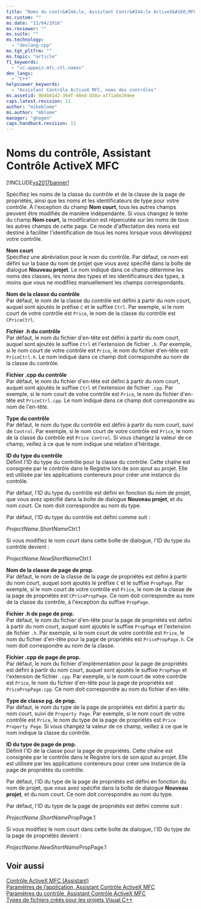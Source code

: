 ```yaml
---
title: "Noms du contr&#244;le, Assistant Contr&#244;le ActiveX&#160;MFC | Microsoft Docs"
ms.custom: ""
ms.date: "11/04/2016"
ms.reviewer: ""
ms.suite: ""
ms.technology: 
  - "devlang-cpp"
ms.tgt_pltfrm: ""
ms.topic: "article"
f1_keywords: 
  - "vc.appwiz.mfc.ctl.names"
dev_langs: 
  - "C++"
helpviewer_keywords: 
  - "Assistant Contrôle ActiveX MFC, noms des contrôles"
ms.assetid: 9b8b81d2-36df-48ed-b58a-a771a0e269ee
caps.latest.revision: 11
author: "mikeblome"
ms.author: "mblome"
manager: "ghogen"
caps.handback.revision: 11
---
```

# Noms du contr&#244;le, Assistant Contr&#244;le ActiveX&#160;MFC
[!INCLUDE[vs2017banner](../../assembler/inline/includes/vs2017banner.md)]

Spécifiez les noms de la classe du contrôle et de la classe de la page de propriétés, ainsi que les noms et les identificateurs de type pour votre contrôle.  À l'exception du champ **Nom court**, tous les autres champs peuvent être modifiés de manière indépendante.  Si vous changez le texte du champ **Nom court**, la modification est répercutée sur les noms de tous les autres champs de cette page.  Ce mode d'affectation des noms est destiné à faciliter l'identification de tous les noms lorsque vous développez votre contrôle.  
  
 **Nom court**  
 Spécifiez une abréviation pour le nom du contrôle.  Par défaut, ce nom est défini sur la base du nom de projet que vous avez spécifié dans la boîte de dialogue **Nouveau projet**.  Le nom indiqué dans ce champ détermine les noms des classes, les noms des types et les identificateurs des types, à moins que vous ne modifiiez manuellement les champs correspondants.  
  
 **Nom de la classe du contrôle**  
 Par défaut, le nom de la classe du contrôle est défini à partir du nom court, auquel sont ajoutés le préfixe `C` et le suffixe `Ctrl`.  Par exemple, si le nom court de votre contrôle est `Price`, le nom de la classe du contrôle est `CPriceCtrl`.  
  
 **Fichier .h du contrôle**  
 Par défaut, le nom du fichier d'en\-tête est défini à partir du nom court, auquel sont ajoutés le suffixe `Ctrl` et l'extension de fichier `.h`.  Par exemple, si le nom court de votre contrôle est `Price`, le nom du fichier d'en\-tête est `PriceCtrl.h`.  Le nom indiqué dans ce champ doit correspondre au nom de la classe du contrôle.  
  
 **Fichier .cpp du contrôle**  
 Par défaut, le nom du fichier d'en\-tête est défini à partir du nom court, auquel sont ajoutés le suffixe `Ctrl` et l'extension de fichier `.cpp`.  Par exemple, si le nom court de votre contrôle est `Price`, le nom du fichier d'en\-tête est `PriceCtrl.cpp`.  Le nom indiqué dans ce champ doit correspondre au nom de l'en\-tête.  
  
 **Type du contrôle**  
 Par défaut, le nom du type du contrôle est défini à partir du nom court, suivi de `Control`.  Par exemple, si le nom court de votre contrôle est `Price`, le nom de la classe du contrôle est `Price Control`.  Si vous changez la valeur de ce champ, veillez à ce que le nom indique une relation d'héritage.  
  
 **ID du type du contrôle**  
 Définit l'ID du type du contrôle pour la classe du contrôle.  Cette chaîne est consignée par le contrôle dans le Registre lors de son ajout au projet.  Elle est utilisée par les applications conteneurs pour créer une instance du contrôle.  
  
 Par défaut, l'ID du type du contrôle est défini en fonction du nom de projet, que vous avez spécifié dans la boîte de dialogue **Nouveau projet**, et du nom court.  Ce nom doit correspondre au nom du type.  
  
 Par défaut, l'ID du type du contrôle est défini comme suit :  
  
 *ProjectName*.*ShortName*Ctrl.1  
  
 Si vous modifiez le nom court dans cette boîte de dialogue, l'ID du type du contrôle devient :  
  
 *ProjectName*.*NewShortName*Ctrl.1  
  
 **Nom de la classe de page de prop.**  
 Par défaut, le nom de la classe de la page de propriétés est défini à partir du nom court, auquel sont ajoutés le préfixe `C` et le suffixe `PropPage`.  Par exemple, si le nom court de votre contrôle est `Price`, le nom de la classe de la page de propriétés est `CPricePropPage`.  Ce nom doit correspondre au nom de la classe du contrôle, à l'exception du suffixe `PropPage`.  
  
 **Fichier .h de page de prop.**  
 Par défaut, le nom du fichier d'en\-tête pour la page de propriétés est défini à partir du nom court, auquel sont ajoutés le suffixe `PropPage` et l'extension de fichier `.h`.  Par exemple, si le nom court de votre contrôle est `Price`, le nom du fichier d'en\-tête pour la page de propriétés est `PricePropPage.h`.  Ce nom doit correspondre au nom de la classe.  
  
 **Fichier .cpp de page de prop.**  
 Par défaut, le nom du fichier d'implémentation pour la page de propriétés est défini à partir du nom court, auquel sont ajoutés le suffixe `PropPage` et l'extension de fichier `.cpp`.  Par exemple, si le nom court de votre contrôle est `Price`, le nom du fichier d'en\-tête pour la page de propriétés est `PricePropPage.cpp`.  Ce nom doit correspondre au nom du fichier d'en\-tête.  
  
 **Type de classe pg. de prop.**  
 Par défaut, le nom du type de la page de propriétés est défini à partir du nom court, suivi de `Property Page`.  Par exemple, si le nom court de votre contrôle est `Price`, le nom du type de la page de propriétés est `Price Property Page`.  Si vous changez la valeur de ce champ, veillez à ce que le nom indique la classe du contrôle.  
  
 **ID du type de page de prop.**  
 Définit l'ID de la classe pour la page de propriétés.  Cette chaîne est consignée par le contrôle dans le Registre lors de son ajout au projet.  Elle est utilisée par les applications conteneurs pour créer une instance de la page de propriétés du contrôle.  
  
 Par défaut, l'ID du type de la page de propriétés est défini en fonction du nom de projet, que vous avez spécifié dans la boîte de dialogue **Nouveau projet**, et du nom court.  Ce nom doit correspondre au nom du type.  
  
 Par défaut, l'ID du type de la page de propriétés est défini comme suit :  
  
 *ProjectName*.*ShortName*PropPage.1  
  
 Si vous modifiez le nom court dans cette boîte de dialogue, l'ID du type de la page de propriétés devient :  
  
 *ProjectName*.*NewShortName*PropPage.1  
  
## Voir aussi  
 [Contrôle ActiveX MFC \(Assistant\)](../../mfc/reference/mfc-activex-control-wizard.md)   
 [Paramètres de l’application, Assistant Contrôle ActiveX MFC](../../mfc/reference/application-settings-mfc-activex-control-wizard.md)   
 [Paramètres du contrôle, Assistant Contrôle ActiveX MFC](../../mfc/reference/control-settings-mfc-activex-control-wizard.md)   
 [Types de fichiers créés pour les projets Visual C\+\+](../../ide/file-types-created-for-visual-cpp-projects.md)